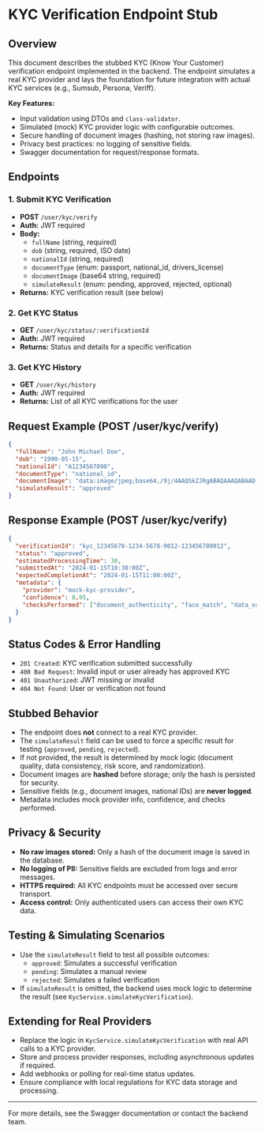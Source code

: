 
# KYC Verification Endpoint Stub


## Overview
This document describes the stubbed KYC (Know Your Customer) verification endpoint implemented in the backend. The endpoint simulates a real KYC provider and lays the foundation for future integration with actual KYC services (e.g., Sumsub, Persona, Veriff).

**Key Features:**
- Input validation using DTOs and `class-validator`.
- Simulated (mock) KYC provider logic with configurable outcomes.
- Secure handling of document images (hashing, not storing raw images).
- Privacy best practices: no logging of sensitive fields.
- Swagger documentation for request/response formats.


## Endpoints

### 1. Submit KYC Verification
- **POST** `/user/kyc/verify`
- **Auth:** JWT required
- **Body:**
  - `fullName` (string, required)
  - `dob` (string, required, ISO date)
  - `nationalId` (string, required)
  - `documentType` (enum: passport, national_id, drivers_license)
  - `documentImage` (base64 string, required)
  - `simulateResult` (enum: pending, approved, rejected, optional)
- **Returns:** KYC verification result (see below)

### 2. Get KYC Status
- **GET** `/user/kyc/status/:verificationId`
- **Auth:** JWT required
- **Returns:** Status and details for a specific verification

### 3. Get KYC History
- **GET** `/user/kyc/history`
- **Auth:** JWT required
- **Returns:** List of all KYC verifications for the user

## Request Example (POST /user/kyc/verify)
```json
{
  "fullName": "John Michael Doe",
  "dob": "1990-05-15",
  "nationalId": "A1234567890",
  "documentType": "national_id",
  "documentImage": "data:image/jpeg;base64,/9j/4AAQSkZJRgABAQAAAQABAAD...",
  "simulateResult": "approved"
}
```

## Response Example (POST /user/kyc/verify)
```json
{
  "verificationId": "kyc_12345678-1234-5678-9012-123456789012",
  "status": "approved",
  "estimatedProcessingTime": 30,
  "submittedAt": "2024-01-15T10:30:00Z",
  "expectedCompletionAt": "2024-01-15T11:00:00Z",
  "metadata": {
    "provider": "mock-kyc-provider",
    "confidence": 0.95,
    "checksPerformed": ["document_authenticity", "face_match", "data_validation"]
  }
}
```


## Status Codes & Error Handling
- `201 Created`: KYC verification submitted successfully
- `400 Bad Request`: Invalid input or user already has approved KYC
- `401 Unauthorized`: JWT missing or invalid
- `404 Not Found`: User or verification not found

## Stubbed Behavior
- The endpoint does **not** connect to a real KYC provider.
- The `simulateResult` field can be used to force a specific result for testing (`approved`, `pending`, `rejected`).
- If not provided, the result is determined by mock logic (document quality, data consistency, risk score, and randomization).
- Document images are **hashed** before storage; only the hash is persisted for security.
- Sensitive fields (e.g., document images, national IDs) are **never logged**.
- Metadata includes mock provider info, confidence, and checks performed.


## Privacy & Security
- **No raw images stored:** Only a hash of the document image is saved in the database.
- **No logging of PII:** Sensitive fields are excluded from logs and error messages.
- **HTTPS required:** All KYC endpoints must be accessed over secure transport.
- **Access control:** Only authenticated users can access their own KYC data.


## Testing & Simulating Scenarios
- Use the `simulateResult` field to test all possible outcomes:
  - `approved`: Simulates a successful verification
  - `pending`: Simulates a manual review
  - `rejected`: Simulates a failed verification
- If `simulateResult` is omitted, the backend uses mock logic to determine the result (see `KycService.simulateKycVerification`).

## Extending for Real Providers
- Replace the logic in `KycService.simulateKycVerification` with real API calls to a KYC provider.
- Store and process provider responses, including asynchronous updates if required.
- Add webhooks or polling for real-time status updates.
- Ensure compliance with local regulations for KYC data storage and processing.


---
For more details, see the Swagger documentation or contact the backend team.
